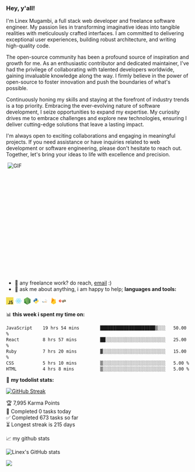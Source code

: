 ### Hey, y'all!

I'm Linex Mugambi, a full stack web developer and freelance software engineer. My passion lies in transforming imaginative ideas into tangible realities with meticulously crafted interfaces. I am committed to delivering exceptional user experiences, building robust architecture, and writing high-quality code.

The open-source community has been a profound source of inspiration and growth for me. As an enthusiastic contributor and dedicated maintainer, I've had the privilege of collaborating with talented developers worldwide, gaining invaluable knowledge along the way. I firmly believe in the power of open-source to foster innovation and push the boundaries of what's possible.

Continuously honing my skills and staying at the forefront of industry trends is a top priority. Embracing the ever-evolving nature of software development, I seize opportunities to expand my expertise. My curiosity drives me to embrace challenges and explore new technologies, ensuring I deliver cutting-edge solutions that leave a lasting impact.

I'm always open to exciting collaborations and engaging in meaningful projects. If you need assistance or have inquiries related to web development or software engineering, please don't hesitate to reach out. Together, let's bring your ideas to life with excellence and precision.


  <img align="right" alt="GIF" src="https://github.com/LinexMugambi/LinexMugambi/blob/master/code.gif?raw=true" width="500" height="320" />
  
- 💼 any freelance work? do reach, [email](linexmugambi254@gmail.com) :)
- 💬 ask me about anything, i am happy to help;
**languages and tools:**  

<code><img height="20" src="https://raw.githubusercontent.com/github/explore/80688e429a7d4ef2fca1e82350fe8e3517d3494d/topics/javascript/javascript.png"></code>
<code><img height="20" src="https://raw.githubusercontent.com/github/explore/80688e429a7d4ef2fca1e82350fe8e3517d3494d/topics/react/react.png"></code>
<code><img height="20" src="https://raw.githubusercontent.com/github/explore/80688e429a7d4ef2fca1e82350fe8e3517d3494d/topics/nodejs/nodejs.png"></code>
<code><img height="20" src="https://raw.githubusercontent.com/github/explore/80688e429a7d4ef2fca1e82350fe8e3517d3494d/topics/python/python.png"></code>
<code><img height="20" src="https://raw.githubusercontent.com/github/explore/80688e429a7d4ef2fca1e82350fe8e3517d3494d/topics/mysql/mysql.png"></code>
<code><img height="20" src="https://raw.githubusercontent.com/github/explore/80688e429a7d4ef2fca1e82350fe8e3517d3494d/topics/firebase/firebase.png"></code>
<code><img height="20" src="https://raw.githubusercontent.com/github/explore/80688e429a7d4ef2fca1e82350fe8e3517d3494d/topics/git/git.png"></code>

📊 **this week i spent my time on:**
<!--START_SECTION:waka-->

```text
JavaScript    19 hrs 54 mins        █████████████████████▒░░░   50.00 %
React         8 hrs 57 mins         ██░░░░░░░░░░░░░░░░░░░░░░░   25.00 %
Ruby          7 hrs 20 mins         ▓░░░░░░░░░░░░░░░░░░░░░░░░   15.00 %
CSS           5 hrs 10 mins         ▒░░░░░░░░░░░░░░░░░░░░░░░░   5.00 %
HTML          4 hrs 8 mins          ▒░░░░░░░░░░░░░░░░░░░░░░░░   5.00 %
```

<!--END_SECTION:waka-->


🚧 **my todolist stats:**
<!-- TODO-IST:START -->
[![GitHub Streak](https://github-readme-streak-stats.herokuapp.com?user=LinexMugambi&theme=dark&hide_current_streak=true)](https://git.io/streak-stats)

🏆  7,995 Karma Points           
🌸  Completed 0 tasks today           
✅  Completed 673 tasks so far           
⏳  Longest streak is 215 days
<!-- TODO-IST:END -->


📈 my github stats


![Linex's GitHub stats](https://github-readme-stats.vercel.app/api?username=LinexMugambi&show_icons=true&theme=transparent)

  <img height="180em" src="https://github-readme-stats.vercel.app/api/top-langs/?username=LinexMugambi&theme=buefy&layout=compact" />


